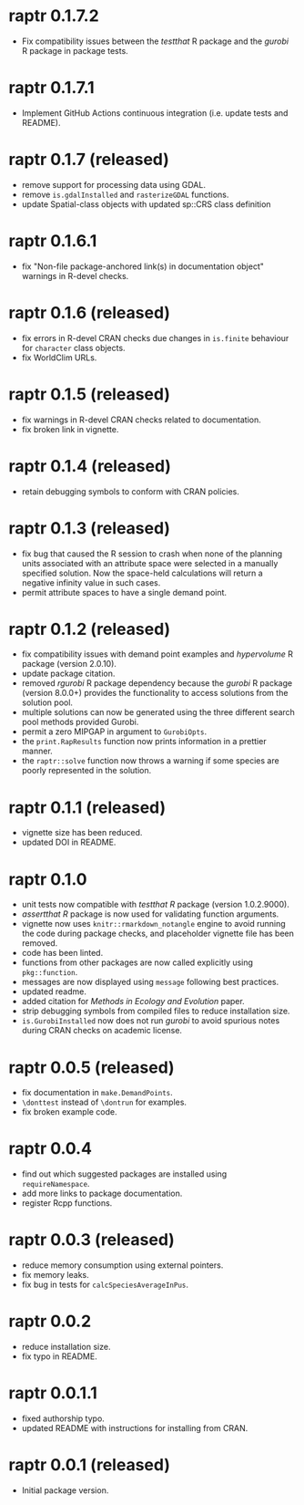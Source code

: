 # raptr 0.1.7.2

- Fix compatibility issues between the _testthat_ R package and the _gurobi_ R
  package in package tests.

# raptr 0.1.7.1

- Implement GitHub Actions continuous integration (i.e. update tests
  and README).

# raptr 0.1.7 (released)

- remove support for processing data using GDAL.
- remove `is.gdalInstalled` and `rasterizeGDAL` functions.
- update Spatial-class objects with updated sp::CRS class definition

# raptr 0.1.6.1

- fix "Non-file package-anchored link(s) in documentation object" warnings in
  R-devel checks.

# raptr 0.1.6 (released)

- fix errors in R-devel CRAN checks due changes in `is.finite` behaviour for
  `character` class objects.
- fix WorldClim URLs.

# raptr 0.1.5 (released)

- fix warnings in R-devel CRAN checks related to documentation.
- fix broken link in vignette.

# raptr 0.1.4 (released)

- retain debugging symbols to conform with CRAN policies.

# raptr 0.1.3 (released)

- fix bug that caused the R session to crash when none of the planning
  units associated with an attribute space were selected in a manually
  specified solution. Now the space-held calculations will return
  a negative infinity value in such cases.
- permit attribute spaces to have a single demand point.

# raptr 0.1.2 (released)

- fix compatibility issues with demand point examples and _hypervolume_ R
  package (version 2.0.10).
- update package citation.
- removed _rgurobi_ R package dependency because the _gurobi_ R package
  (version 8.0.0+) provides the functionality to access solutions from the
  solution pool.
- multiple solutions can now be generated using the three different search pool
  methods provided Gurobi.
- permit a zero MIPGAP in argument to `GurobiOpts`.
- the `print.RapResults` function now prints information in a prettier manner.
- the `raptr::solve` function now throws a warning if some species are poorly
  represented in the solution.

# raptr 0.1.1 (released)

- vignette size has been reduced.
- updated DOI in README.

# raptr 0.1.0

- unit tests now compatible with _testthat R_ package (version 1.0.2.9000).
- _assertthat R_ package is now used for validating function arguments.
- vignette now uses `knitr::rmarkdown_notangle` engine to avoid running the
  code during package checks, and placeholder vignette file has been removed.
- code has been linted.
- functions from other packages are now called explicitly using `pkg::function`.
- messages are now displayed using `message` following best practices.
- updated readme.
- added citation for _Methods in Ecology and Evolution_ paper.
- strip debugging symbols from compiled files to reduce installation size.
- `is.GurobiInstalled` now does not run _gurobi_ to avoid spurious notes during
  CRAN checks on academic license.

# raptr 0.0.5 (released)

- fix documentation in `make.DemandPoints`.
- `\donttest` instead of `\dontrun` for examples.
- fix broken example code.

# raptr 0.0.4

- find out which suggested packages are installed using `requireNamespace`.
- add more links to package documentation.
- register Rcpp functions.

# raptr 0.0.3 (released)

- reduce memory consumption using external pointers.
- fix memory leaks.
- fix bug in tests for `calcSpeciesAverageInPus`.

# raptr 0.0.2

- reduce installation size.
- fix typo in README.

# raptr 0.0.1.1

- fixed authorship typo.
- updated README with instructions for installing from CRAN.

# raptr 0.0.1 (released)

- Initial package version.
